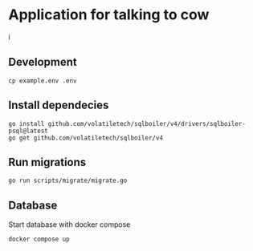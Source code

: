 # Application for talking to cow
i

## Development

```
cp example.env .env
```

## Install dependecies

```
go install github.com/volatiletech/sqlboiler/v4/drivers/sqlboiler-psql@latest
go get github.com/volatiletech/sqlboiler/v4
```

## Run migrations

```
go run scripts/migrate/migrate.go
```

## Database

Start database with docker compose
```
docker compose up
```